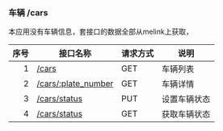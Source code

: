 ### 车辆 /cars

本应用没有车辆信息，套接口的数据全部从melink上获取，

序号		|接口名称  |请求方式|说明
------:|--------|-------------------|------------------
1|[/cars](#car_list)					|GET|车辆列表
2|[/cars/:plate_number](#carinfo)	|GET|车辆详情
3|[/cars/status](#set_status)		|PUT |设置车辆状态
4|[/cars/status](#get_status)		|GET |获取车辆状态